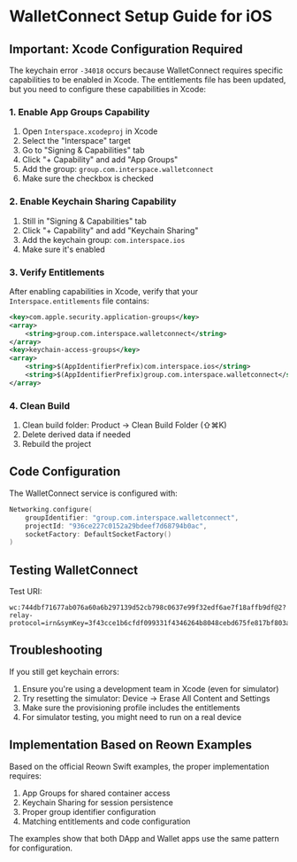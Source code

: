 # WalletConnect Setup Guide for iOS

## Important: Xcode Configuration Required

The keychain error `-34018` occurs because WalletConnect requires specific capabilities to be enabled in Xcode. The entitlements file has been updated, but you need to configure these capabilities in Xcode:

### 1. Enable App Groups Capability
1. Open `Interspace.xcodeproj` in Xcode
2. Select the "Interspace" target
3. Go to "Signing & Capabilities" tab
4. Click "+ Capability" and add "App Groups"
5. Add the group: `group.com.interspace.walletconnect`
6. Make sure the checkbox is checked

### 2. Enable Keychain Sharing Capability
1. Still in "Signing & Capabilities" tab
2. Click "+ Capability" and add "Keychain Sharing"
3. Add the keychain group: `com.interspace.ios`
4. Make sure it's enabled

### 3. Verify Entitlements
After enabling capabilities in Xcode, verify that your `Interspace.entitlements` file contains:
```xml
<key>com.apple.security.application-groups</key>
<array>
    <string>group.com.interspace.walletconnect</string>
</array>
<key>keychain-access-groups</key>
<array>
    <string>$(AppIdentifierPrefix)com.interspace.ios</string>
    <string>$(AppIdentifierPrefix)group.com.interspace.walletconnect</string>
</array>
```

### 4. Clean Build
1. Clean build folder: Product → Clean Build Folder (⇧⌘K)
2. Delete derived data if needed
3. Rebuild the project

## Code Configuration

The WalletConnect service is configured with:
```swift
Networking.configure(
    groupIdentifier: "group.com.interspace.walletconnect",
    projectId: "936ce227c0152a29bdeef7d68794b0ac",
    socketFactory: DefaultSocketFactory()
)
```

## Testing WalletConnect

Test URI:
```
wc:744dbf71677ab076a60a6b297139d52cb798c0637e99f32edf6ae7f18affb9df@2?relay-protocol=irn&symKey=3f43cce1b6cfdf099331f4346264b8048cebd675fe817bf803ae9a17d1cff337&expiryTimestamp=1750990737
```

## Troubleshooting

If you still get keychain errors:
1. Ensure you're using a development team in Xcode (even for simulator)
2. Try resetting the simulator: Device → Erase All Content and Settings
3. Make sure the provisioning profile includes the entitlements
4. For simulator testing, you might need to run on a real device

## Implementation Based on Reown Examples

Based on the official Reown Swift examples, the proper implementation requires:
1. App Groups for shared container access
2. Keychain Sharing for session persistence
3. Proper group identifier configuration
4. Matching entitlements and code configuration

The examples show that both DApp and Wallet apps use the same pattern for configuration.